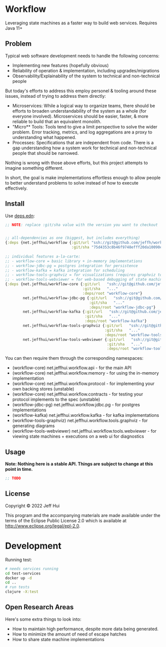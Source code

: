# Workflow

Leveraging state machines as a faster way to build web services. Requires Java 11+

## Problem

Typical web software development needs to handle the following concerns:

 - Implementing new features (hopefully obvious)
 - Reliability of operation & implementation, including upgrades/migrations
 - Observability/Explainability of the system to technical and non-technical people

But today's efforts to address this employ personel & tooling around these
issues, instead of trying to address them directly:

 - Microservices: While a logical way to organize teams, there should be efforts
   to broaden understandability of the system as a whole (for everyone
   involved). Microservices should be easier, faster, & more reliable to build
   that an equivalent monolith.
 - "Micro** Tools: Tools tend to give a limit perspective to solve the wider
   problem. Error tracking, metrics, and log aggregations are a proxy to
   understanding what happened.
 - Processes: Specifications that are independent from code. There is a gap
   understanding how a system work for technical and non-technical people that
   should be narrowed.

Nothing is wrong with those above efforts, but this project attempts to imagine
something different.

In short, the goal is make implementations effortless enough to allow people to
better understand problems to solve instead of how to execute effectively.

## Install

Use [deps.edn](https://clojure.org/reference/deps_and_cli):

```clojure
;; NOTE: replace :git/sha value with the version you want to checkout


;; all-dependencies as one (biggest, but includes everything)
{:deps {net.jeffhui/workflow {:git/url "ssh://git@github.com/jeffh/workflow.git"
                              :git/sha "75d4353c8b46f9748efff20da10090e29bebd774"}}}
                              
;; individual features a-la-carte:
;; - workflow-core = basic library + in-memory implementations
;; - workflow-jdbc-pg = postgres integration for persistence
;; - workflow-kafka = kafka integration for scheduling
;; - workflow-tools-graphviz = for visualizations (requires graphviz to be installed)
;; - workflow-tools-webviewer = for web-based debugging of state machines and executions
{:deps {net.jeffhui/workflow-core {:git/url   "ssh://git@github.com/jeffh/workflow.git"
                                   :git/sha   "..."
                                   :deps/root "workflow-core"}
        net.jeffhui/workflow-jdbc-pg {:git/url   "ssh://git@github.com/jeffh/workflow.git"
                                      :git/sha   "..."
                                      :deps/root "workflow-jdbc-pg"}
        net.jeffhui/workflow-kafka {:git/url   "ssh://git@github.com/jeffh/workflow.git"
                                    :git/sha   "..."
                                    :deps/root "workflow-kafka"}
        net.jeffhui/workflow-tools-graphviz {:git/url   "ssh://git@github.com/jeffh/workflow.git"
                                             :git/sha   "..."
                                             :deps/root "workflow-tools-graphviz"}
        net.jeffhui/workflow-tools-webviewer {:git/url   "ssh://git@github.com/jeffh/workflow.git"
                                              :git/sha   "..."
                                              :deps/root "workflow-tools-webviewer"}}}
```

You can then require them through the corresponding namespaces:

 - (workflow-core) net.jeffhui.workflow.api - for the main API
 - (workflow-core) net.jeffhui.workflow.memory - for using the in-memory implementation
 - (workflow-core) net.jeffhui.workflow.protocol - for implementing your own backing stores (unstable)
 - (workflow-core) net.jeffhui.workflow.contracts - for testing your protocol implements to the spec (unstable)
 - (workflow-jdbc-pg) net.jeffhui.workflow.jdbc.pg - for postgres implementations
 - (workflow-kafka) net.jeffhui.workflow.kafka - for kafka implementations
 - (workflow-tools-graphviz) net.jeffhui.workflow.tools.graphviz - for generating diagrams
 - (workflow-tools-webviewer) net.jeffhui.workflow.tools.webviewer - for viewing state machines + executions on a web ui for diagnostics

## Usage

**Note: Nothing here is a stable API. Things are subject to change at this point in time.**

```clojure
;; TODO
```

## License

Copyright © 2022 Jeff Hui

This program and the accompanying materials are made available under the
terms of the Eclipse Public License 2.0 which is available at
http://www.eclipse.org/legal/epl-2.0.


# Development

Running test:

```bash
# needs services running
cd test-services
docker up -d
cd ..
# run tests
clojure -X:test
```

## Open Research Areas

Here's some extra things to look into:

 - How to maintain high performance, despite more data being generated.
 - How to minimize the amount of need of escape hatches
 - How to share state machine implementations
